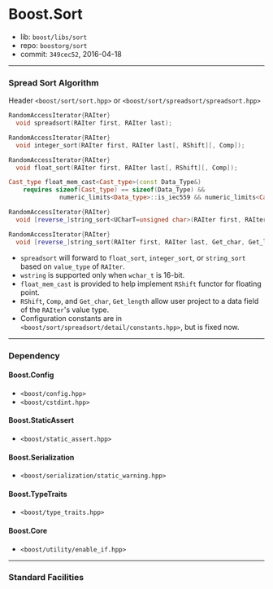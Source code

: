 # Boost.Sort

* lib: `boost/libs/sort`
* repo: `boostorg/sort`
* commit: `349cec52`, 2016-04-18

------
### Spread Sort Algorithm

Header `<boost/sort/sort.hpp>` or `<boost/sort/spreadsort/spreadsort.hpp>`

```c++
RandomAccessIterator{RAIter}
  void spreadsort(RAIter first, RAIter last);

RandomAccessIterator{RAIter}
  void integer_sort(RAIter first, RAIter last[, RShift][, Comp]);

RandomAccessIterator{RAIter}
  void float_sort(RAIter first, RAIter last[, RShift][, Comp]);

Cast_type float_mem_cast<Cast_type>(const Data_Type&)
    requires sizeof(Cast_type) == sizeof(Data_Type) &&
              numeric_limits<Data_type>::is_iec559 && numeric_limits<Cast_type>::is_integer;

RandomAccessIterator{RAIter}
  void [reverse_]string_sort<UCharT=unsigned char>(RAIter first, RAIter last);

RandomAccessIterator{RAIter}
  void [reverse_]string_sort(RAIter first, RAIter last, Get_char, Get_length[, Comp]);
```

* `spreadsort` will forward to `float_sort`, `integer_sort`, or `string_sort` based on `value_type` of `RAIter`.
* `wstring` is supported only when `wchar_t` is 16-bit.
* `float_mem_cast` is provided to help implement `RShift` functor for floating point.
* `RShift`, `Comp`, and `Get_char`, `Get_length` allow user project to a data field of the `RAIter`'s value type.
* Configuration constants are in `<boost/sort/spreadsort/detail/constants.hpp>`, but is fixed now.

------
### Dependency

#### Boost.Config

* `<boost/config.hpp>`
* `<boost/cstdint.hpp>`

#### Boost.StaticAssert

* `<boost/static_assert.hpp>`

#### Boost.Serialization

* `<boost/serialization/static_warning.hpp>`

#### Boost.TypeTraits

* `<boost/type_traits.hpp>`

#### Boost.Core

* `<boost/utility/enable_if.hpp>`

------
### Standard Facilities
